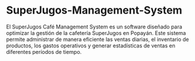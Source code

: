 # SuperJugos-Management-System
El SuperJugos Café Management System es un software diseñado para optimizar la gestión de la cafetería SuperJugos en Popayán. Este sistema permite administrar de manera eficiente las ventas diarias, el inventario de productos, los gastos operativos y generar estadísticas de ventas en diferentes períodos de tiempo.
